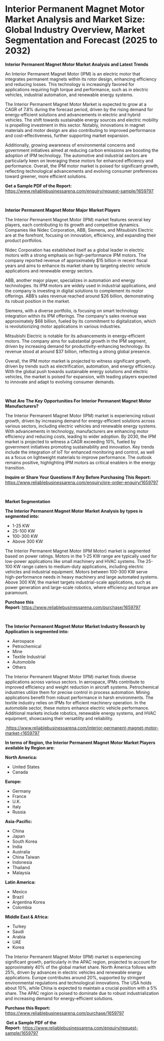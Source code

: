 <p><h1>Interior Permanent Magnet Motor Market Analysis and Market Size: Global Industry Overview, Market Segmentation and Forecast (2025 to 2032)</h1></p><p><strong>Interior Permanent Magnet Motor Market Analysis and Latest Trends</strong></p>
<p><p>An Interior Permanent Magnet Motor (IPM) is an electric motor that integrates permanent magnets within its rotor design, enhancing efficiency and reducing losses. This technology is increasingly favored for applications requiring high torque and performance, such as in electric vehicles, industrial automation, and renewable energy systems.</p><p>The Interior Permanent Magnet Motor Market is expected to grow at a CAGR of 7.8% during the forecast period, driven by the rising demand for energy-efficient solutions and advancements in electric and hybrid vehicles. The shift towards sustainable energy sources and electric mobility is propelling investment in this sector. Notably, innovations in magnet materials and motor design are also contributing to improved performance and cost-effectiveness, further supporting market expansion.</p><p>Additionally, growing awareness of environmental concerns and government initiatives aimed at reducing carbon emissions are boosting the adoption of IPM technology. The automotive and industrial sectors are particularly keen on leveraging these motors for enhanced efficiency and performance. Overall, the IPM motor market is poised for significant growth, reflecting technological advancements and evolving consumer preferences toward greener, more efficient solutions.</p></p>
<p><strong>Get a Sample PDF of the Report:&nbsp;</strong> <a href="https://www.reliablebusinessarena.com/enquiry/request-sample/1659797?utm_campaign=3314&utm_medium=2&utm_source=Github&utm_content=ia&utm_term=16042025&utm_id=interior-permanent-magnet-motor">https://www.reliablebusinessarena.com/enquiry/request-sample/1659797</a></p>
<p>&nbsp;</p>
<p><strong>Interior Permanent Magnet Motor Major Market Players</strong></p>
<p><p>The Interior Permanent Magnet Motor (IPM) market features several key players, each contributing to its growth and competitive dynamics. Companies like Nidec Corporation, ABB, Siemens, and Mitsubishi Electric are at the forefront, focusing on innovation, efficiency, and expanding their product portfolios.</p><p>Nidec Corporation has established itself as a global leader in electric motors with a strong emphasis on high-performance IPM motors. The company reported revenue of approximately $15 billion in recent fiscal years and aims to enhance its market share by targeting electric vehicle applications and renewable energy sectors.</p><p>ABB, another major player, specializes in automation and energy technologies. Its IPM motors are widely used in industrial applications, and the company is investing in digital solutions to complement its motor offerings. ABB’s sales revenue reached around $26 billion, demonstrating its robust position in the market.</p><p>Siemens, with a diverse portfolio, is focusing on smart technology integration within its IPM offerings. The company's sales revenue was approximately $68 billion, fueled by its commitment to digitalization, which is revolutionizing motor applications in various industries.</p><p>Mitsubishi Electric is notable for its advancements in energy-efficient motors. The company aims for substantial growth in the IPM segment, driven by increasing demand for productivity-enhancing technology. Its revenue stood at around $37 billion, reflecting a strong global presence.</p><p>Overall, the IPM motor market is projected to witness significant growth, driven by trends such as electrification, automation, and energy efficiency. With the global push towards sustainable energy solutions and electric vehicles, the market is poised for expansion, with leading players expected to innovate and adapt to evolving consumer demands.</p></p>
<p>&nbsp;</p>
<p><strong>What Are The Key Opportunities For Interior Permanent Magnet Motor Manufacturers?</strong></p>
<p><p>The Interior Permanent Magnet Motor (IPM) market is experiencing robust growth, driven by increasing demand for energy-efficient solutions across various sectors, including electric vehicles and renewable energy systems. With advancements in technology, manufacturers are enhancing motor efficiency and reducing costs, leading to wider adoption. By 2030, the IPM market is projected to witness a CAGR exceeding 10%, fueled by government initiatives promoting sustainability and innovation. Key trends include the integration of IoT for enhanced monitoring and control, as well as a focus on lightweight materials to improve performance. The outlook remains positive, highlighting IPM motors as critical enablers in the energy transition.</p></p>
<p><strong>Inquire or Share Your Questions If Any Before Purchasing This Report:</strong> <a href="https://www.reliablebusinessarena.com/enquiry/pre-order-enquiry/1659797?utm_campaign=3314&utm_medium=2&utm_source=Github&utm_content=ia&utm_term=16042025&utm_id=interior-permanent-magnet-motor">https://www.reliablebusinessarena.com/enquiry/pre-order-enquiry/1659797</a></p>
<p>&nbsp;</p>
<p><strong>Market Segmentation</strong></p>
<p><strong>The Interior Permanent Magnet Motor Market Analysis by types is segmented into:</strong></p>
<p><ul><li>1-25 KW</li><li>25-100 KW</li><li>100-300 KW</li><li>Above 300 KW</li></ul></p>
<p><p>The Interior Permanent Magnet Motor (IPM Motor) market is segmented based on power ratings. Motors in the 1-25 KW range are typically used for low-power applications like small machinery and HVAC systems. The 25-100 KW range caters to medium-duty applications, including electric vehicles and industrial equipment. Motors between 100-300 KW serve high-performance needs in heavy machinery and large automated systems. Above 300 KW, the market targets industrial-scale applications, such as power generation and large-scale robotics, where efficiency and torque are paramount.</p></p>
<p><strong>Purchase this Report:&nbsp;</strong><a href="https://www.reliablebusinessarena.com/purchase/1659797?utm_campaign=3314&utm_medium=2&utm_source=Github&utm_content=ia&utm_term=16042025&utm_id=interior-permanent-magnet-motor">https://www.reliablebusinessarena.com/purchase/1659797</a></p>
<p>&nbsp;</p>
<p><strong>The Interior Permanent Magnet Motor Market Industry Research by Application is segmented into:</strong></p>
<p><ul><li>Aerospace</li><li>Petrochemical</li><li>Mine</li><li>Textile Industrial</li><li>Automobile</li><li>Others</li></ul></p>
<p><p>The Interior Permanent Magnet Motor (IPM) market finds diverse applications across various sectors. In aerospace, IPMs contribute to improved efficiency and weight reduction in aircraft systems. Petrochemical industries utilize them for precise control in process automation. Mining applications benefit from robust performance in harsh environments. The textile industry relies on IPMs for efficient machinery operation. In the automobile sector, these motors enhance electric vehicle performance. Additional markets include robotics, renewable energy systems, and HVAC equipment, showcasing their versatility and reliability.</p></p>
<p><a href="https://www.reliablebusinessarena.com/interior-permanent-magnet-motor-market-r1659797?utm_campaign=3314&utm_medium=2&utm_source=Github&utm_content=ia&utm_term=16042025&utm_id=interior-permanent-magnet-motor">&nbsp;https://www.reliablebusinessarena.com/interior-permanent-magnet-motor-market-r1659797</a></p>
<p><strong>In terms of Region, the Interior Permanent Magnet Motor Market Players available by Region are:</strong></p>
<p>
    <p> <strong> North America: </strong>
        <ul>
            <li>United States</li>
            <li>Canada</li>
        </ul>
        </p> 
    <p> <strong> Europe: </strong>
        <ul>
            <li>Germany</li>
            <li>France</li>
            <li>U.K.</li>
            <li>Italy</li>
            <li>Russia</li>
        </ul>
        </p> 
    <p> <strong> Asia-Pacific: </strong>
        <ul>
            <li>China</li>
            <li>Japan</li>
            <li>South Korea</li>
            <li>India</li>
            <li>Australia</li>
            <li>China Taiwan</li>
            <li>Indonesia</li>
            <li>Thailand</li>
            <li>Malaysia</li>
        </ul>
        </p> 
    <p> <strong> Latin America: </strong>
        <ul>
            <li>Mexico</li>
            <li>Brazil</li>
            <li>Argentina Korea</li>
            <li>Colombia</li>
        </ul>
        </p> 
    <p> <strong> Middle East & Africa: </strong>
        <ul>
            <li>Turkey</li>
            <li>Saudi</li>
            <li>Arabia</li>
            <li>UAE</li>
            <li>Korea</li>
        </ul>
    </p>
    </p>
<p><p>The Interior Permanent Magnet Motor (IPM) market is experiencing significant growth, particularly in the APAC region, projected to account for approximately 40% of the global market share. North America follows with 25%, driven by advances in electric vehicles and renewable energy applications. Europe contributes around 20%, supported by stringent environmental regulations and technological innovations. The USA holds about 10%, while China is expected to maintain a crucial position with a 5% share. The APAC region is poised to dominate due to robust industrialization and increasing demand for energy-efficient solutions.</p></p>
<p><strong>Purchase this Report: </strong><a href="https://www.reliablebusinessarena.com/purchase/1659797?utm_campaign=3314&utm_medium=2&utm_source=Github&utm_content=ia&utm_term=16042025&utm_id=interior-permanent-magnet-motor">https://www.reliablebusinessarena.com/purchase/1659797</a></p>
<p>&nbsp;<strong>Get a Sample PDF of the Report:&nbsp;&nbsp;</strong><a href="https://www.reliablebusinessarena.com/enquiry/request-sample/1659797?utm_campaign=3314&utm_medium=2&utm_source=Github&utm_content=ia&utm_term=16042025&utm_id=interior-permanent-magnet-motor">https://www.reliablebusinessarena.com/enquiry/request-sample/1659797</a></p>
<p><strong></strong></p>
<p><p></p><p></p><p></p></p>